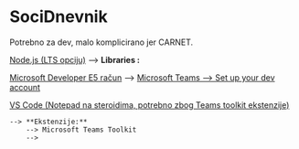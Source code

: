 # SociDnevnik
Potrebno za dev, malo komplicirano jer CARNET.

[Node.js (LTS opciju)](https://nodejs.org/en/download/)
    --> **Libraries :**

[Microsoft Developer E5 račun](https://docs.microsoft.com/en-us/microsoftteams/platform/build-your-first-app/build-first-app-overview#set-up-your-development-account)
    --> [Microsoft Teams --> Set up your dev account](https://docs.microsoft.com/en-us/microsoftteams/platform/build-your-first-app/build-first-app-overview#set-up-your-development-account)

[VS Code (Notepad na steroidima, potrebno zbog Teams toolkit ekstenzije)](https://code.visualstudio.com/)
    
    --> **Ekstenzije:**
        --> Microsoft Teams Toolkit
        --> 